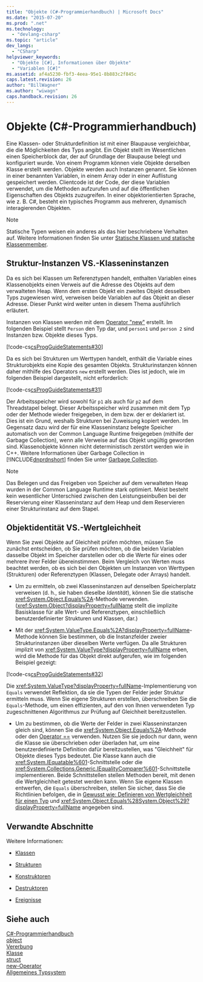 ```yaml
---
title: "Objekte (C#-Programmierhandbuch) | Microsoft Docs"
ms.date: "2015-07-20"
ms.prod: ".net"
ms.technology: 
  - "devlang-csharp"
ms.topic: "article"
dev_langs: 
  - "CSharp"
helpviewer_keywords: 
  - "Objekte [C#], Informationen über Objekte"
  - "Variablen [C#]"
ms.assetid: af4a5230-fbf3-4eea-95e1-8b883c2f845c
caps.latest.revision: 26
author: "BillWagner"
ms.author: "wiwagn"
caps.handback.revision: 26
---
```

# Objekte (C#-Programmierhandbuch)
Eine Klassen\- oder Strukturdefinition ist mit einer Blaupause vergleichbar, die die Möglichkeiten des Typs angibt.  Ein Objekt stellt im Wesentlichen einen Speicherblock dar, der auf Grundlage der Blaupause belegt und konfiguriert wurde.  Von einem Programm können viele Objekte derselben Klasse erstellt werden.  Objekte werden auch Instanzen genannt. Sie können in einer benannten Variablen, in einem Array oder in einer Auflistung gespeichert werden.  Clientcode ist der Code, der diese Variablen verwendet, um die Methoden aufzurufen und auf die öffentlichen Eigenschaften des Objekts zuzugreifen.  In einer objektorientierten Sprache, wie z. B. C\#, besteht ein typisches Programm aus mehreren, dynamisch interagierenden Objekten.  
  
> [!NOTE]
>  Statische Typen weisen ein anderes als das hier beschriebene Verhalten auf.  Weitere Informationen finden Sie unter [Statische Klassen und statische Klassenmember](../../../csharp/programming-guide/classes-and-structs/static-classes-and-static-class-members.md).  
  
## Struktur\-Instanzen VS.\-Klasseninstanzen  
 Da es sich bei Klassen um Referenztypen handelt, enthalten Variablen eines Klassenobjekts einen Verweis auf die Adresse des Objekts auf dem verwalteten Heap.  Wenn dem ersten Objekt ein zweites Objekt desselben Typs zugewiesen wird, verweisen beide Variablen auf das Objekt an dieser Adresse.  Dieser Punkt wird weiter unten in diesem Thema ausführlich erläutert.  
  
 Instanzen von Klassen werden mit dem [Operator "new"](../../../csharp/language-reference/keywords/new-operator.md) erstellt.  Im folgenden Beispiel stellt `Person` den Typ dar, und `person1` und `person 2` sind Instanzen bzw. Objekte dieses Typs.  
  
 [!code-cs[csProgGuideStatements#30](../../../csharp/programming-guide/classes-and-structs/codesnippet/csharp/objects_1.cs)]  
  
 Da es sich bei Strukturen um Werttypen handelt, enthält die Variable eines Strukturobjekts eine Kopie des gesamten Objekts.  Strukturinstanzen können daher mithilfe des Operators `new` erstellt werden. Dies ist jedoch, wie im folgenden Beispiel dargestellt, nicht erforderlich:  
  
 [!code-cs[csProgGuideStatements#31](../../../csharp/programming-guide/classes-and-structs/codesnippet/csharp/objects_2.cs)]  
  
 Der Arbeitsspeicher wird sowohl für `p1` als auch für `p2` auf dem Threadstapel belegt.  Dieser Arbeitsspeicher wird zusammen mit dem Typ oder der Methode wieder freigegeben, in dem bzw. der er deklariert ist.  Dies ist ein Grund, weshalb Strukturen bei Zuweisung kopiert werden.  Im Gegensatz dazu wird der für eine Klasseninstanz belegte Speicher automatisch von der Common Language Runtime freigegeben \(mithilfe der Garbage Collection\), wenn alle Verweise auf das Objekt ungültig geworden sind.  Klassenobjekte können nicht deterministisch zerstört werden wie in C\+\+.  Weitere Informationen über Garbage Collection in [!INCLUDE[dnprdnshort](../../../csharp/getting-started/includes/dnprdnshort-md.md)] finden Sie unter [Garbage Collection](../Topic/Garbage%20Collection.md).  
  
> [!NOTE]
>  Das Belegen und das Freigeben von Speicher auf dem verwalteten Heap wurden in der Common Language Runtime stark optimiert.  Meist besteht kein wesentlicher Unterschied zwischen den Leistungseinbußen bei der Reservierung einer Klasseninstanz auf dem Heap und dem Reservieren einer Strukturinstanz auf dem Stapel.  
  
## Objektidentität VS.\-Wertgleichheit  
 Wenn Sie zwei Objekte auf Gleichheit prüfen möchten, müssen Sie zunächst entscheiden, ob Sie prüfen möchten, ob die beiden Variablen dasselbe Objekt im Speicher darstellen oder ob die Werte für eines oder mehrere ihrer Felder übereinstimmen.  Beim Vergleich von Werten muss beachtet werden, ob es sich bei den Objekten um Instanzen von Werttypen \(Strukturen\) oder Referenztypen \(Klassen, Delegate oder Arrays\) handelt.  
  
-   Um zu ermitteln, ob zwei Klasseninstanzen auf denselben Speicherplatz verweisen \(d. h., sie haben dieselbe *Identität*\), können Sie die statische <xref:System.Object.Equals%2A>\-Methode verwenden.  \(<xref:System.Object?displayProperty=fullName> stellt die implizite Basisklasse für alle Wert\- und Referenztypen, einschließlich benutzerdefinierter Strukturen und Klassen, dar.\)  
  
-   Mit der <xref:System.ValueType.Equals%2A?displayProperty=fullName>\-Methode können Sie bestimmen, ob die Instanzfelder zweier Strukturinstanzen über dieselben Werte verfügen.  Da alle Strukturen implizit von <xref:System.ValueType?displayProperty=fullName> erben, wird die Methode für das Objekt direkt aufgerufen, wie im folgenden Beispiel gezeigt:  
  
 [!code-cs[csProgGuideStatements#32](../../../csharp/programming-guide/classes-and-structs/codesnippet/csharp/objects_3.cs)]  
  
 Die <xref:System.ValueType?displayProperty=fullName>\-Implementierung von `Equals` verwendet Reflektion, da sie die Typen der Felder jeder Struktur ermitteln muss.  Wenn Sie eigene Strukturen erstellen, überschreiben Sie die `Equals`\-Methode, um einen effizienten, auf den von Ihnen verwendeten Typ zugeschnittenen Algorithmus zur Prüfung auf Gleichheit bereitzustellen.  
  
-   Um zu bestimmen, ob die Werte der Felder in zwei Klasseninstanzen gleich sind, können Sie die <xref:System.Object.Equals%2A>\-Methode oder den [Operator \=\=](../../../csharp/language-reference/operators/equality-comparison-operator.md) verwenden.  Nutzen Sie sie jedoch nur dann, wenn die Klasse sie überschrieben oder überladen hat, um eine benutzerdefinierte Definition dafür bereitzustellen, was "Gleichheit" für Objekte dieses Typs bedeutet.  Die Klasse kann auch die <xref:System.IEquatable%601>\-Schnittstelle oder die <xref:System.Collections.Generic.IEqualityComparer%601>\-Schnittstelle implementieren.  Beide Schnittstellen stellen Methoden bereit, mit denen die Wertgleichheit getestet werden kann.  Wenn Sie eigene Klassen entwerfen, die `Equals` überschreiben, stellen Sie sicher, dass Sie die Richtlinien befolgen, die in [Gewusst wie: Definieren von Wertgleichheit für einen Typ](../../../csharp/programming-guide/statements-expressions-operators/how-to-define-value-equality-for-a-type.md) und <xref:System.Object.Equals%28System.Object%29?displayProperty=fullName> angegeben sind.  
  
## Verwandte Abschnitte  
 Weitere Informationen:  
  
-   [Klassen](../../../csharp/programming-guide/classes-and-structs/classes.md)  
  
-   [Strukturen](../../../csharp/programming-guide/classes-and-structs/structs.md)  
  
-   [Konstruktoren](../../../csharp/programming-guide/classes-and-structs/constructors.md)  
  
-   [Destruktoren](../../../csharp/programming-guide/classes-and-structs/destructors.md)  
  
-   [Ereignisse](../../../csharp/programming-guide/events/index.md)  
  
## Siehe auch  
 [C\#\-Programmierhandbuch](../../../csharp/programming-guide/index.md)   
 [object](../../../csharp/language-reference/keywords/object.md)   
 [Vererbung](../../../csharp/programming-guide/classes-and-structs/inheritance.md)   
 [Klasse](../../../csharp/language-reference/keywords/class.md)   
 [struct](../../../csharp/language-reference/keywords/struct.md)   
 [new\-Operator](../../../csharp/language-reference/keywords/new-operator.md)   
 [Allgemeines Typsystem](../../../standard/base-types/common-type-system.md)